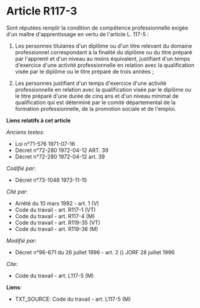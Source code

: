# Article R117-3

Sont réputées remplir la condition de compétence professionnelle exigée d'un maître d'apprentissage en vertu de l'article L.
117-5 :

1. Les personnes titulaires d'un diplôme ou d'un titre relevant du domaine professionnel correspondant à la finalité du
diplôme ou du titre préparé par l'apprenti et d'un niveau au moins équivalent, justifiant d'un temps d'exercice d'une
activité professionnelle en relation avec la qualification visée par le diplôme ou le titre préparé de trois années ;

2. Les personnes justifiant d'un temps d'exercice d'une activité professionnelle en relation avec la qualification visée par
le diplôme ou le titre préparé d'une durée de cinq ans et d'un niveau minimal de qualification qui est déterminé par le
comité départemental de la formation professionnelle, de la promotion sociale et de l'emploi.

**Liens relatifs à cet article**

_Anciens textes_:

  - Loi n°71-576 1971-07-16
  - Décret n°72-280 1972-04-12 ART. 39
  - Décret n°72-280 1972-04-12 art. 39

_Codifié par_:

  - Décret n°73-1048 1973-11-15

_Cité par_:

  - Arrêté du 10 mars 1992 - art. 1 (V)
  - Code du travail - art. R117-1 (VT)
  - Code du travail - art. R117-4 (M)
  - Code du travail - art. R119-35 (VT)
  - Code du travail - art. R119-36 (M)

_Modifié par_:

  - Décret n°96-671 du 26 juillet 1996 - art. 2 () JORF 28 juillet 1996

_Cite_:

  - Code du travail - art. L117-5 (M)

**Liens**:

  - TXT_SOURCE: Code du travail - art. L117-5 (M)
